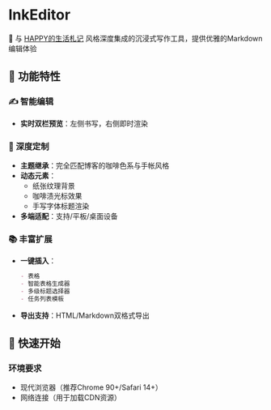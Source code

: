 # InkEditor

📖 与 [HAPPY的生活札记](https://happy2332333.netlify.app/) 风格深度集成的沉浸式写作工具，提供优雅的Markdown编辑体验

## 🌟 功能特性

### ✍️ 智能编辑
- **实时双栏预览**：左侧书写，右侧即时渲染

### 🎨 深度定制
- **主题继承**：完全匹配博客的咖啡色系与手帐风格
- **动态元素**：
  - 纸张纹理背景
  - 咖啡渍光标效果
  - 手写字体标题渲染
- **多端适配**：支持/平板/桌面设备

### 📚 丰富扩展
- **一键插入**：
  ```markdown
  - 表格
  - 智能表格生成器
  - 多级标题选择器
  - 任务列表模板
- **导出支持**：HTML/Markdown双格式导出

## 🚀 快速开始

### 环境要求
- 现代浏览器（推荐Chrome 90+/Safari 14+）
- 网络连接（用于加载CDN资源）
